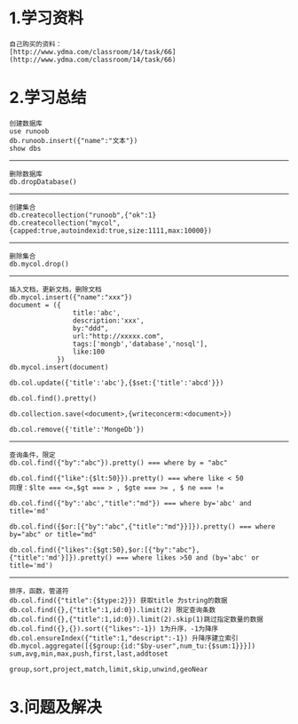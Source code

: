 # 1.学习资料 #
	自己购买的资料：
	[http://www.ydma.com/classroom/14/task/66](http://www.ydma.com/classroom/14/task/66)


# 2.学习总结 #
	
	创建数据库
	use runoob
	db.runoob.insert({"name":"文本"})
	show dbs
	

----------

	删除数据库
	db.dropDatabase()
		

----------
	创建集合
	db.createcollection("runoob",{"ok":1}
	db.createcollection("mycol",{capped:true,autoindexid:true,size:1111,max:10000})
	
----------
	删除集合
	db.mycol.drop()	

----------
	插入文档，更新文档，删除文档
	db.mycol.insert({"name":"xxx"})
	document = ({
					title:'abc',
					description:'xxx',
					by:"ddd",
					url:"http://xxxxx.com",
					tags:['mongb','database','nosql'],
					like:100		
				})
	db.mycol.insert(document)

	db.col.update({'title':'abc'},{$set:{'title':'abcd'}})

	db.col.find().pretty()

	db.collection.save(<document>,{writeconcerm:<document>})

	db.col.remove({'title':'MongeDb'})
		
----------

	查询条件，限定
	db.col.find({"by":"abc"}).pretty() === where by = "abc"
	
	db.col.find({"like":{$lt:50}}).pretty() === where like < 50
	同理：$lte === <=,$gt === > , $gte === >= , $ ne === !=

	db.col.find({"by":'abc',"title":"md"}) === where by='abc' and title='md'
	
	db.col.find({$or:[{"by":"abc",{"title":"md"}}]}).pretty() === where by="abc" or title="md"

	db.col.find({"likes":{$gt:50},$or:[{"by":"abc"},{"title":'md'}]}).pretty() === where likes >50 and (by='abc' or title='md')
		

----------

	排序，函数，管道符
	db.col.find({"title":{$type:2}}) 获取title 为string的数据
	db.col.find({},{"title":1,id:0}).limit(2) 限定查询条数
	db.col.find({},{"title":1,id:0}).limit(2).skip(1)跳过指定数量的数据
	db.col.find({},{}).sort({"likes":-1}) 1为升序，-1为降序
	db.col.ensureIndex({"title":1,"descript":-1}) 升降序建立索引
	db.mycol.aggregate([{$group:{id:"$by-user",num_tu:{$sum:1}}}])  sum,avg,min,max,push,first,last,addtoset

	group,sort,project,match,limit,skip,unwind,geoNear

		

# 3.问题及解决 #